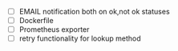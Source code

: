 - [ ] EMAIL notification both on ok,not ok statuses
- [ ] Dockerfile
- [ ] Prometheus exporter
- [ ] retry functionality for lookup method

